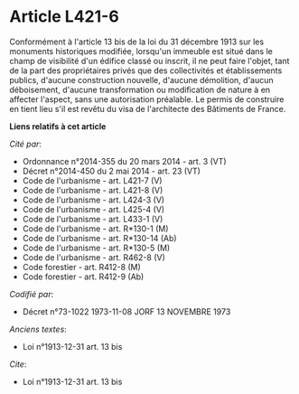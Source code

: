 # Article L421-6

Conformément à l'article 13 bis de la loi du 31 décembre 1913 sur les monuments historiques modifiée, lorsqu'un immeuble est
situé dans le champ de visibilité d'un édifice classé ou inscrit, il ne peut faire l'objet, tant de la part des propriétaires
privés que des collectivités et établissements publics, d'aucune construction nouvelle, d'aucune démolition, d'aucun
déboisement, d'aucune transformation ou modification de nature à en affecter l'aspect, sans une autorisation préalable. Le
permis de construire en tient lieu s'il est revêtu du visa de l'architecte des Bâtiments de France.

**Liens relatifs à cet article**

_Cité par_:

  - Ordonnance n°2014-355 du 20 mars 2014 - art. 3 (VT)
  - Décret n°2014-450 du 2 mai 2014 - art. 23 (VT)
  - Code de l'urbanisme - art. L421-7 (V)
  - Code de l'urbanisme - art. L421-8 (V)
  - Code de l'urbanisme - art. L424-3 (V)
  - Code de l'urbanisme - art. L425-4 (V)
  - Code de l'urbanisme - art. L433-1 (V)
  - Code de l'urbanisme - art. R*130-1 (M)
  - Code de l'urbanisme - art. R*130-14 (Ab)
  - Code de l'urbanisme - art. R*130-5 (M)
  - Code de l'urbanisme - art. R462-8 (V)
  - Code forestier - art. R412-8 (M)
  - Code forestier - art. R412-9 (Ab)

_Codifié par_:

  - Décret n°73-1022 1973-11-08 JORF 13 NOVEMBRE 1973

_Anciens textes_:

  - Loi n°1913-12-31 art. 13 bis

_Cite_:

  - Loi n°1913-12-31 art. 13 bis
